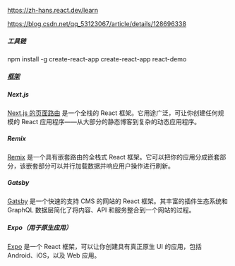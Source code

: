 https://zh-hans.react.dev/learn

https://blog.csdn.net/qq_53123067/article/details/128696338

##### 工具链
npm install -g create-react-app
create-react-app react-demo

##### [框架](https://zh-hans.react.dev/learn/start-a-new-react-project)
##### Next.js
[Next.js 的页面路由](https://nextjs.org/) 是一个全栈的 React 框架。它用途广泛，可让你创建任何规模的 React 应用程序——从大部分的静态博客到复杂的动态应用程序。
##### Remix
[Remix](https://remix.run/) 是一个具有嵌套路由的全栈式 React 框架。它可以把你的应用分成嵌套部分，该嵌套部分可以并行加载数据并响应用户操作进行刷新。
##### Gatsby
[Gatsby](https://www.gatsbyjs.com/) 是一个快速的支持 CMS 的网站的 React 框架。其丰富的插件生态系统和 GraphQL 数据层简化了将内容、API 和服务整合到一个网站的过程。
##### Expo（用于原生应用）
[Expo](https://expo.dev/) 是一个 React 框架，可以让你创建具有真正原生 UI 的应用，包括 Android、iOS，以及 Web 应用。
